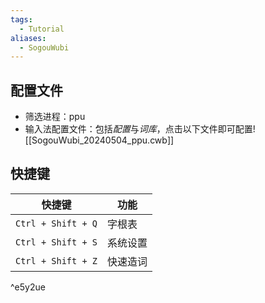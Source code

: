 ```yaml
---
tags:
  - Tutorial
aliases:
  - SogouWubi
---
```

## 配置文件
- 筛选进程：ppu
- 输入法配置文件：包括*配置*与*词库*，点击以下文件即可配置![[SogouWubi_20240504_ppu.cwb]]
## 快捷键

| 快捷键                | 功能   |
| ------------------ | ---- |
| `Ctrl + Shift + Q` | 字根表  |
| `Ctrl + Shift + S` | 系统设置 |
| `Ctrl + Shift + Z` | 快速造词 |

^e5y2ue